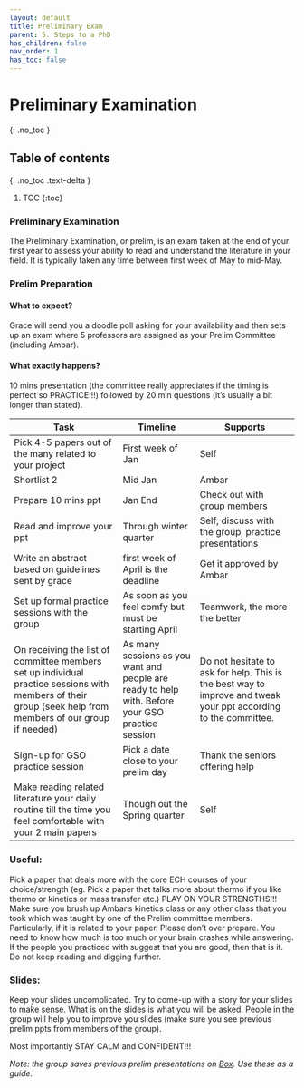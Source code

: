 ```yaml
---
layout: default
title: Preliminary Exam
parent: 5. Steps to a PhD
has_children: false
nav_order: 1
has_toc: false
---
```



# Preliminary Examination

{: .no_toc }

## Table of contents
{: .no_toc .text-delta }

1. TOC
{:toc}

### Preliminary Examination

The Preliminary Examination, or prelim, is an exam taken at the end of your first year to assess your ability to read and understand the literature in your field. It is typically taken any time between first week of May to mid-May.

### Prelim Preparation

#### What to expect?
Grace will send you a doodle poll asking for your availability and then sets up an exam where 5 professors are assigned as your Prelim Committee (including Ambar).

#### What exactly happens?
10 mins presentation (the committee really appreciates if the timing is perfect so PRACTICE!!!) followed by 20 min questions (it’s usually a bit longer than stated).

| Task                                                                                                                                                                  |     Timeline                                                                                              |     Supports                                                                                                             |
|-----------------------------------------------------------------------------------------------------------------------------------------------------------------------|-----------------------------------------------------------------------------------------------------------|--------------------------------------------------------------------------------------------------------------------------|
|     Pick 4-5 papers out of the many related to your project                                                                                                           |     First week of Jan                                                                                     |     Self                                                                                                                 |
|     Shortlist 2                                                                                                                                                       |     Mid Jan                                                                                               |     Ambar                                                                                                                |
|     Prepare 10 mins ppt                                                                                                                                               |     Jan End                                                                                               |     Check out with group members                                                                                         |
|     Read and improve your ppt                                                                                                                                         |     Through winter quarter                                                                                |     Self; discuss with the group, practice presentations                                                                 |
|     Write an abstract based on guidelines sent by grace                                                                                                               |     first week of April is the deadline                                                                      |     Get it approved by Ambar                                                                                             |
|     Set up formal practice sessions with the group                                                                                                                    |     As soon as you feel comfy but must be starting April                                                  |     Teamwork, the more the better                                                                                        |
|     On receiving the list of committee members set up individual practice   sessions with members of their group (seek help from members of our group if   needed)    |     As many sessions as you want and people are ready to help with.   Before your GSO practice session    |     Do not hesitate to ask for help. This is the best way to improve and   tweak your ppt according to the committee.    |
|     Sign-up for GSO practice session                                                                                                                                  |     Pick a date close to your prelim day                                                                  |     Thank the seniors offering help                                                                                      |
|     Make reading related literature your daily routine till the time you   feel comfortable with your 2 main papers                                                   |     Though out the Spring quarter                                                                         |     Self                                                                                                                 |


### Useful:
Pick a paper that deals more with the core ECH courses of your choice/strength (eg. Pick a paper that talks more about thermo if you like thermo or kinetics or mass transfer etc.) PLAY ON YOUR STRENGTHS!!!
Make sure you brush up Ambar’s kinetics class or any other class that you took which was taught by one of the Prelim committee members. Particularly, if it is related to your paper. 
Please don’t over prepare. You need to know how much is too much or your brain crashes while answering. If the people you practiced with suggest that you are good, then that is it. Do not keep reading and digging further. 

### Slides:
Keep your slides uncomplicated.
Try to come-up with a story for your slides to make sense.
What is on the slides is what you will be asked.
People in the group will help you to improve you slides (make sure you see previous prelim ppts from members of the group).

Most importantly STAY CALM and CONFIDENT!!!

*Note: the group saves previous prelim presentations on [Box](https://ucdavis.app.box.com/folder/80871253566). Use these as a guide.*

